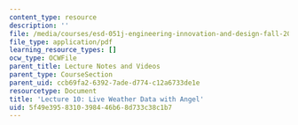 ```yaml
---
content_type: resource
description: ''
file: /media/courses/esd-051j-engineering-innovation-and-design-fall-2012/5f49e3958310398446b68d733c38c1b7_MITESD_051JF12_Lec10AnLive.pdf
file_type: application/pdf
learning_resource_types: []
ocw_type: OCWFile
parent_title: Lecture Notes and Videos
parent_type: CourseSection
parent_uid: ccb69fa2-6392-7ade-d774-c12a6733de1e
resourcetype: Document
title: 'Lecture 10: Live Weather Data with Angel'
uid: 5f49e395-8310-3984-46b6-8d733c38c1b7
---
```

